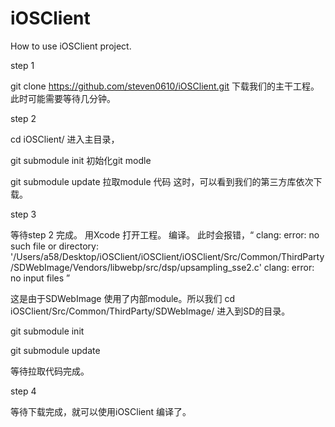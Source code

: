# iOSClient
How to use iOSClient project.

step 1

git clone https://github.com/steven0610/iOSClient.git 下载我们的主干工程。此时可能需要等待几分钟。

step 2

cd iOSClient/ 进入主目录，

git submodule init 初始化git modle

git submodule update 拉取module 代码 这时，可以看到我们的第三方库依次下载。

step 3

等待step 2 完成。 用Xcode 打开工程。 编译。 此时会报错，“ clang: error: no such file or directory: '/Users/a58/Desktop/iOSClient/iOSClient/iOSClient/Src/Common/ThirdParty/SDWebImage/Vendors/libwebp/src/dsp/upsampling_sse2.c' clang: error: no input files ”

这是由于SDWebImage 使用了内部module。所以我们 cd iOSClient/Src/Common/ThirdParty/SDWebImage/ 进入到SD的目录。

git submodule init

git submodule update

等待拉取代码完成。

step 4

等待下载完成，就可以使用iOSClient 编译了。
